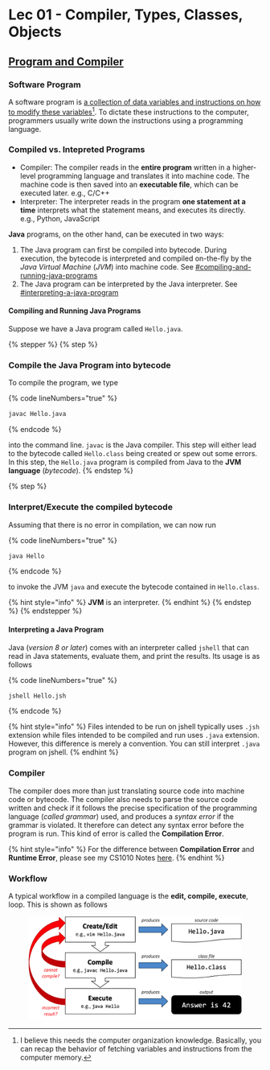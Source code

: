 # Lec 01 - Compiler, Types, Classes, Objects

## [Program and Compiler](https://nus-cs2030s.github.io/2425-s1/01-compiler.html)

### Software Program

A software program is [a collection of data variables and instructions on how to modify these variables](#user-content-fn-1)[^1]. To dictate these instructions to the computer, programmers usually write down the instructions using a programming language.

### Compiled vs. Intepreted Programs

* Compiler: The compiler reads in the **entire program** written in a higher-level programming language and translates it into machine code. The machine code is then saved into an **executable file**, which can be executed later. e.g., C/C++
* Interpreter: The interpreter reads in the program **one statement at a time** interprets what the statement means, and executes its directly. e.g., Python, JavaScript

**Java** programs, on the other hand, can be executed in two ways:

1. The Java program can first be compiled into bytecode. During execution, the bytecode is interpreted and compiled on-the-fly by the _Java Virtual Machine_ (_JVM_) into machine code. See [#compiling-and-running-java-programs](lec-01-compiler-types-classes-objects.md#compiling-and-running-java-programs "mention")
2. The Java program can be interpreted by the Java interpreter. See [#interpreting-a-java-program](lec-01-compiler-types-classes-objects.md#interpreting-a-java-program "mention")

#### Compiling and Running Java Programs

Suppose we have a Java program called `Hello.java`.

{% stepper %}
{% step %}
### Compile the Java Program into bytecode

To compile the program, we type

{% code lineNumbers="true" %}
```bash
javac Hello.java
```
{% endcode %}

into the command line. `javac` is the Java compiler. This step will either lead to the bytecode called `Hello.class` being created or spew out some errors. In this step, the `Hello.java` program is compiled from Java to the **JVM language** (_bytecode_).
{% endstep %}

{% step %}
### Interpret/Execute the compiled bytecode

Assuming that there is no error in compilation, we can now run

{% code lineNumbers="true" %}
```bash
java Hello
```
{% endcode %}

to invoke the JVM `java` and execute the bytecode contained in `Hello.class`.

{% hint style="info" %}
**JVM** is an interpreter.
{% endhint %}
{% endstep %}
{% endstepper %}

#### Interpreting a Java Program

Java (_version 8 or later_) comes with an interpreter called `jshell` that can read in Java statements, evaluate them, and print the results. Its usage is as follows

{% code lineNumbers="true" %}
```bash
jshell Hello.jsh
```
{% endcode %}

{% hint style="info" %}
Files intended to be run on jshell typically uses `.jsh` extension while files intended to be compiled and run uses `.java` extension. However, this difference is merely a convention. You can still interpret `.java` program on jshell.
{% endhint %}

### Compiler

The compiler does more than just translating source code into machine code or bytecode. The compiler also needs to parse the source code written and check if it follows the precise specification of the programming language (_called grammar_) used, and produces a _syntax error_ if the grammar is violated. It therefore can detect any syntax error before the program is run. This kind of error is called the **Compilation Error**.

{% hint style="info" %}
For the difference between **Compilation Error** and **Runtime Error**, please see my CS1010 Notes [here](https://app.gitbook.com/s/KipySCGxC8NC1UpA24DS/lec-tut-lab-exes/lecture/lec-03-basic-c-programming#compilation-error-vs.-run-time-error).
{% endhint %}

### Workflow

A typical workflow in a compiled language is the **edit, compile, execute**, loop. This is shown as follows

<figure><img src="../../.gitbook/assets/lec01-java-workflow.png" alt=""><figcaption></figcaption></figure>

[^1]: I believe this needs the computer organization knowledge. Basically, you can recap the behavior of fetching variables and instructions from the computer memory.
